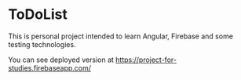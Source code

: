 # ToDoList

This is personal project intended to learn Angular, Firebase and some testing technologies.

You can see deployed version at https://project-for-studies.firebaseapp.com/
